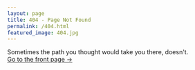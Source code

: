 ```yaml
---
layout: page
title: 404 - Page Not Found
permalink: /404.html
featured_image: 404.jpg
---
```


Sometimes the path you thought would take you there, doesn't. <br />
<a class="error-link" href="{{ site.baseurl }}/">Go to the front page &rarr;</a>
